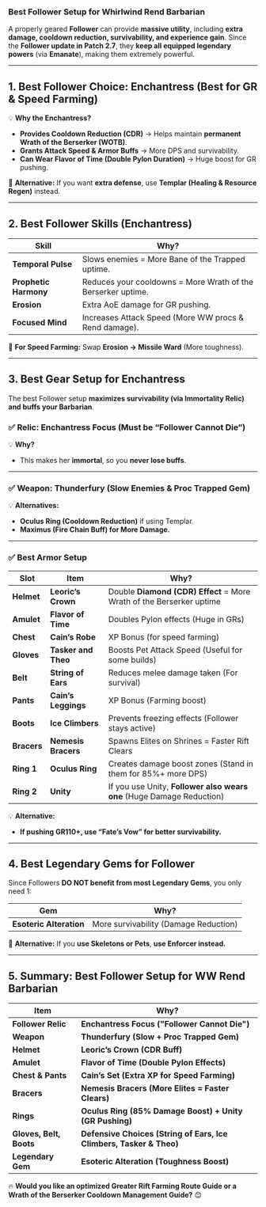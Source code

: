 ### **Best Follower Setup for Whirlwind Rend Barbarian**  
A properly geared **Follower** can provide **massive utility**, including **extra damage, cooldown reduction, survivability, and experience gain**. Since the **Follower update in Patch 2.7**, they **keep all equipped legendary powers** (via **Emanate**), making them extremely powerful.

---

## **1. Best Follower Choice: Enchantress (Best for GR & Speed Farming)**
💡 **Why the Enchantress?**  
- **Provides Cooldown Reduction (CDR)** → Helps maintain **permanent Wrath of the Berserker (WOTB)**.  
- **Grants Attack Speed & Armor Buffs** → More DPS and survivability.  
- **Can Wear Flavor of Time (Double Pylon Duration)** → Huge boost for GR pushing.  

🔹 **Alternative:** If you want **extra defense**, use **Templar (Healing & Resource Regen)** instead.

---

## **2. Best Follower Skills (Enchantress)**
| **Skill** | **Why?** |
|------------|----------|
| **Temporal Pulse** | Slows enemies = More Bane of the Trapped uptime. |
| **Prophetic Harmony** | Reduces your cooldowns = More Wrath of the Berserker uptime. |
| **Erosion** | Extra AoE damage for GR pushing. |
| **Focused Mind** | Increases Attack Speed (More WW procs & Rend damage). |

🔹 **For Speed Farming:** Swap **Erosion → Missile Ward** (More toughness).

---

## **3. Best Gear Setup for Enchantress**
The best Follower setup **maximizes survivability (via Immortality Relic) and buffs your Barbarian**.  

### **✅ Relic: Enchantress Focus (Must be “Follower Cannot Die”)**
💡 **Why?**  
- This makes her **immortal**, so you **never lose buffs**.

---

### **✅ Weapon: Thunderfury (Slow Enemies & Proc Trapped Gem)**
💡 **Alternatives:**  
- **Oculus Ring (Cooldown Reduction)** if using Templar.  
- **Maximus (Fire Chain Buff) for More Damage.**

---

### **✅ Best Armor Setup**
| **Slot** | **Item** | **Why?** |
|----------|----------|----------|
| **Helmet** | **Leoric’s Crown** | Double **Diamond (CDR) Effect** = More Wrath of the Berserker uptime |
| **Amulet** | **Flavor of Time** | Doubles Pylon effects (Huge in GRs) |
| **Chest** | **Cain’s Robe** | XP Bonus (for speed farming) |
| **Gloves** | **Tasker and Theo** | Boosts Pet Attack Speed (Useful for some builds) |
| **Belt** | **String of Ears** | Reduces melee damage taken (For survival) |
| **Pants** | **Cain’s Leggings** | XP Bonus (Farming boost) |
| **Boots** | **Ice Climbers** | Prevents freezing effects (Follower stays active) |
| **Bracers** | **Nemesis Bracers** | Spawns Elites on Shrines = Faster Rift Clears |
| **Ring 1** | **Oculus Ring** | Creates damage boost zones (Stand in them for 85%+ more DPS) |
| **Ring 2** | **Unity** | If you use Unity, **Follower also wears one** (Huge Damage Reduction) |

💡 **Alternative:**  
- **If pushing GR110+, use “Fate’s Vow” for better survivability.**  

---

## **4. Best Legendary Gems for Follower**
Since Followers **DO NOT benefit from most Legendary Gems**, you only need 1:

| **Gem** | **Why?** |
|---------|----------|
| **Esoteric Alteration** | More survivability (Damage Reduction) |

🔹 **Alternative:** If you **use Skeletons or Pets**, **use Enforcer instead.**  

---

## **5. Summary: Best Follower Setup for WW Rend Barbarian**
| **Item** | **Why?** |
|----------|----------|
| **Follower Relic** | **Enchantress Focus ("Follower Cannot Die")** |
| **Weapon** | **Thunderfury (Slow + Proc Trapped Gem)** |
| **Helmet** | **Leoric’s Crown (CDR Buff)** |
| **Amulet** | **Flavor of Time (Double Pylon Effects)** |
| **Chest & Pants** | **Cain’s Set (Extra XP for Speed Farming)** |
| **Bracers** | **Nemesis Bracers (More Elites = Faster Clears)** |
| **Rings** | **Oculus Ring (85% Damage Boost) + Unity (GR Pushing)** |
| **Gloves, Belt, Boots** | **Defensive Choices (String of Ears, Ice Climbers, Tasker & Theo)** |
| **Legendary Gem** | **Esoteric Alteration (Toughness Boost)** |

🔥 **Would you like an optimized Greater Rift Farming Route Guide or a Wrath of the Berserker Cooldown Management Guide?** 😊